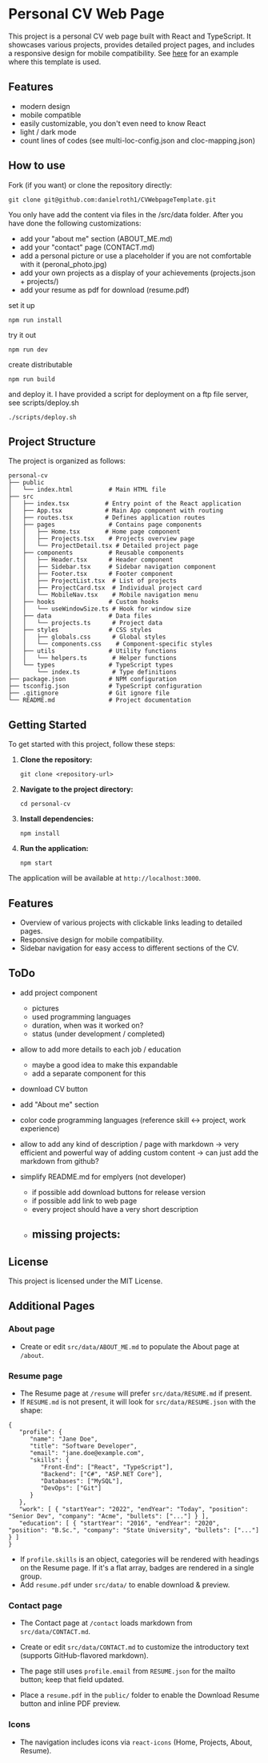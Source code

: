 # Personal CV Web Page

This project is a personal CV web page built with React and TypeScript. It showcases various projects, provides detailed project pages, and includes a responsive design for mobile compatibility.
See [here](http://daniel.mailbase.info) for an example where this template is used.

## Features
- modern design
- mobile compatible
- easily customizable, you don't even need to know React
- light / dark mode
- count lines of codes (see multi-loc-config.json and cloc-mapping.json)

## How to use
Fork (if you want) or clone the repository directly:
```
git clone git@github.com:danielroth1/CVWebpageTemplate.git
```

You only have add the content via files in the /src/data folder. 
After you have done the following customizations:
- add your "about me" section (ABOUT_ME.md)
- add your "contact" page (CONTACT.md)
- add a personal picture or use a placeholder if you are not comfortable with it (peronal_photo.jpg)
- add your own projects as a display of your achievements (projects.json + projects/)
- add your resume as pdf for download (resume.pdf)

set it up
```
npm run install
```

try it out
```
npm run dev
```

create distributable
```
npm run build
```

and deploy it. I have provided a script for deployment on a ftp file server, see scripts/deploy.sh
```
./scripts/deploy.sh
```

## Project Structure

The project is organized as follows:

```
personal-cv
├── public
│   └── index.html          # Main HTML file
├── src
│   ├── index.tsx          # Entry point of the React application
│   ├── App.tsx            # Main App component with routing
│   ├── routes.tsx         # Defines application routes
│   ├── pages               # Contains page components
│   │   ├── Home.tsx       # Home page component
│   │   ├── Projects.tsx    # Projects overview page
│   │   └── ProjectDetail.tsx # Detailed project page
│   ├── components          # Reusable components
│   │   ├── Header.tsx      # Header component
│   │   ├── Sidebar.tsx     # Sidebar navigation component
│   │   ├── Footer.tsx      # Footer component
│   │   ├── ProjectList.tsx  # List of projects
│   │   ├── ProjectCard.tsx  # Individual project card
│   │   └── MobileNav.tsx    # Mobile navigation menu
│   ├── hooks               # Custom hooks
│   │   └── useWindowSize.ts # Hook for window size
│   ├── data                # Data files
│   │   └── projects.ts      # Project data
│   ├── styles              # CSS styles
│   │   ├── globals.css      # Global styles
│   │   └── components.css    # Component-specific styles
│   ├── utils               # Utility functions
│   │   └── helpers.ts       # Helper functions
│   └── types               # TypeScript types
│       └── index.ts         # Type definitions
├── package.json            # NPM configuration
├── tsconfig.json           # TypeScript configuration
├── .gitignore              # Git ignore file
└── README.md               # Project documentation
```

## Getting Started

To get started with this project, follow these steps:

1. **Clone the repository:**
   ```
   git clone <repository-url>
   ```

2. **Navigate to the project directory:**
   ```
   cd personal-cv
   ```

3. **Install dependencies:**
   ```
   npm install
   ```

4. **Run the application:**
   ```
   npm start
   ```

The application will be available at `http://localhost:3000`.

## Features

- Overview of various projects with clickable links leading to detailed pages.
- Responsive design for mobile compatibility.
- Sidebar navigation for easy access to different sections of the CV.

## ToDo

- add project component
   - pictures
   - used programming languages
   - duration, when was it worked on?
   - status (under development / completed)
- allow to add more details to each job / education
  - maybe a good idea to make this expandable
  - add a separate component for this
- download CV button
- add "About me" section
- color code programming languages (reference skill <-> project, work experience)

- allow to add any kind of description / page with markdown
  -> very efficient and powerful way of adding custom content
  -> can just add the markdown from github?

- simplify README.md for emplyers (not developer)
  - if possible add download buttons for release version
  - if possible add link to web page
  - every project should have a very short description
  - missing projects:
    - 

## License

This project is licensed under the MIT License.

## Additional Pages

### About page

- Create or edit `src/data/ABOUT_ME.md` to populate the About page at `/about`.

### Resume page

- The Resume page at `/resume` will prefer `src/data/RESUME.md` if present.
- If `RESUME.md` is not present, it will look for `src/data/RESUME.json` with the shape:

```
{
   "profile": {
      "name": "Jane Doe",
      "title": "Software Developer",
      "email": "jane.doe@example.com",
      "skills": {
         "Front-End": ["React", "TypeScript"],
         "Backend": ["C#", "ASP.NET Core"],
         "Databases": ["MySQL"],
         "DevOps": ["Git"]
      }
   },
   "work": [ { "startYear": "2022", "endYear": "Today", "position": "Senior Dev", "company": "Acme", "bullets": ["..."] } ],
   "education": [ { "startYear": "2016", "endYear": "2020", "position": "B.Sc.", "company": "State University", "bullets": ["..."] } ]
}
```

- If `profile.skills` is an object, categories will be rendered with headings on the Resume page. If it's a flat array, badges are rendered in a single group.
- Add `resume.pdf` under `src/data/` to enable download & preview.

### Contact page

- The Contact page at `/contact` loads markdown from `src/data/CONTACT.md`.
- Create or edit `src/data/CONTACT.md` to customize the introductory text (supports GitHub-flavored markdown).
- The page still uses `profile.email` from `RESUME.json` for the mailto button; keep that field updated.

- Place a `resume.pdf` in the `public/` folder to enable the Download Resume button and inline PDF preview.

### Icons

- The navigation includes icons via `react-icons` (Home, Projects, About, Resume).
